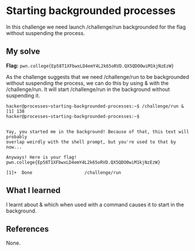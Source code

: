 # Starting backgrounded processes

In this challenge we need launch /challenge/run backgrounded for the flag without suspending the process.

## My solve
**Flag:** `pwn.college{Ep58T1XFbwxLD4emY4L2k65oRVD.QX5QDO0wiM1kjNzEzW}`

As the challenge suggests that we need /challenge/run to be backgrounded without suspending the process, we can do this by using 
& with the /challenge/run. It will start /challenge/run in the background without suspending it.

```
hacker@processes~starting-backgrounded-processes:~$ /challenge/run &
[1] 138
hacker@processes~starting-backgrounded-processes:~$ 


Yay, you started me in the background! Because of that, this text will probably 
overlap weirdly with the shell prompt, but you're used to that by now...

Anyways! Here is your flag!
pwn.college{Ep58T1XFbwxLD4emY4L2k65oRVD.QX5QDO0wiM1kjNzEzW}

[1]+  Done                    /challenge/run

```

## What I learned

I learnt about & which when used with a command causes it to start in the background.

## References 
None.
